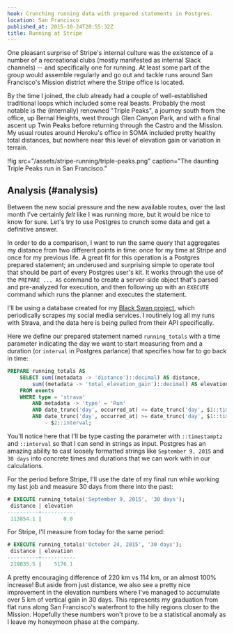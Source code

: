 ```yaml
---
hook: Crunching running data with prepared statements in Postgres.
location: San Francisco
published_at: 2015-10-24T20:55:32Z
title: Running at Stripe
---
```


One pleasant surprise of Stripe's internal culture was the existence of a
number of a recreational clubs (mostly manifested as internal Slack channels)
-- and specifically one for running. At least some part of the group would
assemble regularly and go out and tackle runs around San Francisco's Mission
district where the Stripe office is located.

By the time I joined, the club already had a couple of well-established
traditional loops which included some real beasts. Probably the most notable is
the (internally) renowned "Triple Peaks", a journey south from the office, up
Bernal Heights, west through Glen Canyon Park, and with a final ascent up Twin
Peaks before returning through the Castro and the Mission. My usual routes
around Heroku's office in SOMA included pretty healthy total distances, but
nowhere near this level of elevation gain or variation in terrain.

!fig src="/assets/stripe-running/triple-peaks.png" caption="The daunting Triple Peaks run in San Francisco."

## Analysis (#analysis)

Between the new social pressure and the new available routes, over the last
month I've certainly _felt_ like I was running more, but it would be nice to
know for sure. Let's try to use Postgres to crunch some data and get a
definitive answer.

In order to do a comparison, I want to run the same query that aggregates my
distance from two different points in time: once for my time at Stripe and once
for my previous life. A great fit for this operation is a Postgres prepared
statement; an underused and surprising simple to operate tool that should be
part of every Postgres user's kit. It works through the use of the `PREPARE ...
AS` command to create a server-side object that's parsed and pre-analyzed for
execution, and then following up with an `EXECUTE` command which runs the
planner and executes the statement.

I'll be using a database created for my [Black Swan project][black-swan], which
periodically scrapes my social media services. I routinely log all my runs with
Strava, and the data here is being pulled from their API specifically.

Here we define our prepared statement named `running_totals` with a time
parameter indicating the day we want to start measuring from and a duration (or
`interval` in Postgres parlance) that specifies how far to go back in time:

``` sql
PREPARE running_totals AS
    SELECT sum((metadata -> 'distance')::decimal) AS distance,
        sum((metadata -> 'total_elevation_gain')::decimal) AS elevation
    FROM events
    WHERE type = 'strava'
        AND metadata -> 'type' = 'Run'
        AND date_trunc('day', occurred_at) <= date_trunc('day', $1::timestamptz)
        AND date_trunc('day', occurred_at) >= date_trunc('day', $1::timestamptz)
            - $2::interval;
```

You'll notice here that I'll be type casting the parameter with `::timestamptz`
and `::interval` so that I can send in strings as input. Postgres has an
amazing ability to cast loosely formatted strings like `September 9, 2015` and
`30 days` into concrete times and durations that we can work with in our
calculations.

For the period before Stripe, I'll use the date of my final run while working
my last job and measure 30 days from there into the past:

``` sql
# EXECUTE running_totals('September 9, 2015', '30 days');
 distance | elevation
----------+-----------
 113854.1 |       0.0
```

For Stripe, I'll measure from today for the same period:

``` sql
# EXECUTE running_totals('October 24, 2015', '30 days');
 distance | elevation
----------+-----------
 219835.5 |    5176.1
```

A pretty encouraging difference of 220 km vs 114 km, or an almost 100%
increase! But aside from just distance, we also see a pretty nice improvement
in the elevation numbers where I've managed to accumulate over 5 km of vertical
gain in 30 days. This represents my graduation from flat runs along San
Francisco's waterfront to the hilly regions closer to the Mission. Hopefully
these numbers won't prove to be a statistical anomaly as I leave my honeymoon
phase at the company.

[black-swan]: https://github.com/brandur/blackswan
